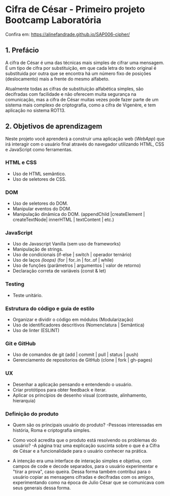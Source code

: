 # Cifra de César - Primeiro projeto Bootcamp Laboratória

Confira em: https://alinefandrade.github.io/SAP006-cipher/

## 1. Prefácio

A cifra de César é uma das técnicas mais simples de cifrar uma mensagem. É um
tipo de cifra por substituição, em que cada letra do texto original é
substituida por outra que se encontra há um número fixo de posições
(deslocamento) mais a frente do mesmo alfabeto.

Atualmente todas as cifras de substituição alfabética simples, são decifradas
com facilidade e não oferecem muita segurança na comunicação, mas a cifra de César
muitas vezes pode fazer parte de um sistema mais complexo de criptografia, como
a cifra de Vigenère, e tem aplicação no sistema ROT13.

## 2. Objetivos de aprendizagem

Neste projeto você aprenderá a construir uma aplicação web (_WebApp_) que irá
interagir com o usuário final através do navegador utilizando HTML, CSS e
JavaScript como ferramentas.

### HTML e CSS

* Uso de HTML semântico.
* Uso de seletores de CSS.

### DOM

* Uso de seletores do DOM.
* Manipular eventos do DOM.
* Manipulação dinâmica do DOM.
(appendChild |createElement | createTextNode| innerHTML | textContent | etc.)

### JavaScript

* Uso de Javascript Vanilla (sem uso de frameworks)
* Manipulação de strings.
* Uso de condicionais (if-else | switch | operador ternário)
* Uso de laços _(loops)_ (for | for..in | for..of | while)
* Uso de funções (parâmetros | argumentos | valor de retorno)
* Declaração correta de variáveis (const & let)

### Testing

* Teste unitário.

### Estrutura do código e guia de estilo

* Organizar e dividir o código em módulos (Modularização)
* Uso de identificadores descritivos (Nomenclatura | Semântica)
* Uso de linter (ESLINT)

### Git e GitHub

* Uso de comandos de git (add | commit | pull | status | push)
* Gerenciamento de repositorios de GitHub (clone | fork | gh-pages)

### UX

* Desenhar a aplicação pensando e entendendo o usuário.
* Criar protótipos para obter feedback e iterar.
* Aplicar os princípios de desenho visual (contraste, alinhamento, hierarquia)

### Definição do produto

* Quem são os principais usuário do produto?
-Pessoas interessadas em história, Roma e criptografia simples.

* Como você acredita que o produto está resolvendo os problemas do usuário?
-A página traz uma explicação suscinta sobre o que é a Cifra de César e a funcionalidade para o usuário conhecer na prática.

* A intenção era uma interface de interação simples e objetiva, com campos de code e decode separados, para o usuário experimentar e "tirar a prova", caso queira. Dessa forma também contribui para o usuário copiar as mensagens cifradas e decifradas com os amigos, experimentando como na época de Julio César que se comunicava com seus generais dessa forma. 
